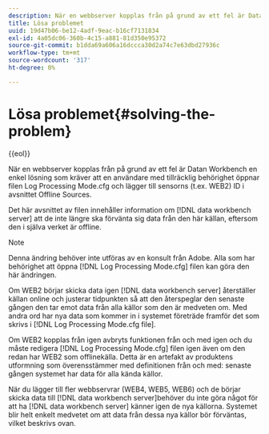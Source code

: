 ```yaml
---
description: När en webbserver kopplas från på grund av ett fel är Datan Workbench en enkel lösning som kräver att en användare med tillräcklig behörighet öppnar filen Log Processing Mode.cfg och lägger till sensorns (t.ex. WEB2) ID i avsnittet Offline Sources.
title: Lösa problemet
uuid: 19d47b06-be12-4adf-9eac-b16cf7131834
exl-id: 4a05dc06-360b-4c15-a881-81d350e95372
source-git-commit: b1dda69a606a16dccca30d2a74c7e63dbd27936c
workflow-type: tm+mt
source-wordcount: '317'
ht-degree: 0%

---
```


# Lösa problemet{#solving-the-problem}

{{eol}}

När en webbserver kopplas från på grund av ett fel är Datan Workbench en enkel lösning som kräver att en användare med tillräcklig behörighet öppnar filen Log Processing Mode.cfg och lägger till sensorns (t.ex. WEB2) ID i avsnittet Offline Sources.

Det här avsnittet av filen innehåller information om [!DNL data workbench server] att de inte längre ska förvänta sig data från den här källan, eftersom den i själva verket är offline.

>[!NOTE]
>
>Denna ändring behöver inte utföras av en konsult från Adobe. Alla som har behörighet att öppna [!DNL Log Processing Mode.cfg] filen kan göra den här ändringen.

Om WEB2 börjar skicka data igen [!DNL data workbench server] återställer källan online och justerar tidpunkten så att den återspeglar den senaste gången den tar emot data från alla källor som den är medveten om. Med andra ord har nya data som kommer in i systemet företräde framför det som skrivs i [!DNL Log Processing Mode.cfg file].

Om WEB2 kopplas från igen avbryts funktionen från och med igen och du måste redigera [!DNL Log Processing Mode.cfg] filen igen även om den redan har WEB2 som offlinekälla. Detta är en artefakt av produktens utformning som överensstämmer med definitionen från och med: senaste gången systemet har data för alla kända källor.

När du lägger till fler webbservrar (WEB4, WEB5, WEB6) och de börjar skicka data till [!DNL data workbench server]behöver du inte göra något för att ha [!DNL data workbench server] känner igen de nya källorna. Systemet blir helt enkelt medvetet om att data från dessa nya källor bör förväntas, vilket beskrivs ovan.
